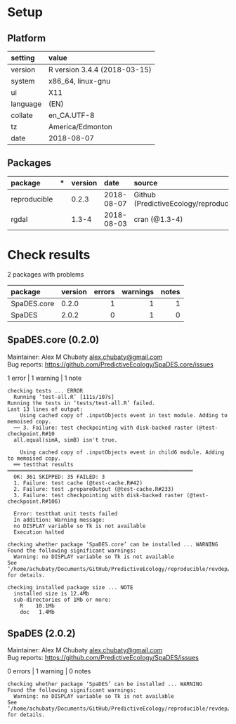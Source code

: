 # Setup

## Platform

|setting  |value                        |
|:--------|:----------------------------|
|version  |R version 3.4.4 (2018-03-15) |
|system   |x86_64, linux-gnu            |
|ui       |X11                          |
|language |(EN)                         |
|collate  |en_CA.UTF-8                  |
|tz       |America/Edmonton             |
|date     |2018-08-07                   |

## Packages

|package      |*  |version |date       |source                                          |
|:------------|:--|:-------|:----------|:-----------------------------------------------|
|reproducible |   |0.2.3   |2018-08-07 |Github (PredictiveEcology/reproducible@8e0b0c1) |
|rgdal        |   |1.3-4   |2018-08-03 |cran (@1.3-4)                                   |

# Check results

2 packages with problems

|package     |version | errors| warnings| notes|
|:-----------|:-------|------:|--------:|-----:|
|SpaDES.core |0.2.0   |      1|        1|     1|
|SpaDES      |2.0.2   |      0|        1|     0|

## SpaDES.core (0.2.0)
Maintainer: Alex M Chubaty <alex.chubaty@gmail.com>  
Bug reports: https://github.com/PredictiveEcology/SpaDES.core/issues

1 error  | 1 warning  | 1 note 

```
checking tests ... ERROR
  Running ‘test-all.R’ [111s/107s]
Running the tests in ‘tests/test-all.R’ failed.
Last 13 lines of output:
    Using cached copy of .inputObjects event in test module. Adding to memoised copy.
  ── 3. Failure: test checkpointing with disk-backed raster (@test-checkpoint.R#10
  all.equal(simA, simB) isn't true.
  
    Using cached copy of .inputObjects event in child6 module. Adding to memoised copy.
  ══ testthat results  ═══════════════════════════════════════════════════════════
  OK: 361 SKIPPED: 35 FAILED: 3
  1. Failure: test cache (@test-cache.R#42) 
  2. Failure: test .prepareOutput (@test-cache.R#233) 
  3. Failure: test checkpointing with disk-backed raster (@test-checkpoint.R#106) 
  
  Error: testthat unit tests failed
  In addition: Warning message:
  no DISPLAY variable so Tk is not available 
  Execution halted

checking whether package ‘SpaDES.core’ can be installed ... WARNING
Found the following significant warnings:
  Warning: no DISPLAY variable so Tk is not available
See ‘/home/achubaty/Documents/GitHub/PredictiveEcology/reproducible/revdep/checks/SpaDES.core.Rcheck/00install.out’ for details.

checking installed package size ... NOTE
  installed size is 12.4Mb
  sub-directories of 1Mb or more:
    R    10.1Mb
    doc   1.4Mb
```

## SpaDES (2.0.2)
Maintainer: Alex M Chubaty <alex.chubaty@gmail.com>  
Bug reports: https://github.com/PredictiveEcology/SpaDES/issues

0 errors | 1 warning  | 0 notes

```
checking whether package ‘SpaDES’ can be installed ... WARNING
Found the following significant warnings:
  Warning: no DISPLAY variable so Tk is not available
See ‘/home/achubaty/Documents/GitHub/PredictiveEcology/reproducible/revdep/checks/SpaDES.Rcheck/00install.out’ for details.
```

